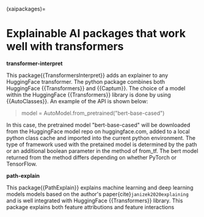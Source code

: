(xaipackages)=
# Explainable AI packages that work well with transformers

**transformer-interpret**

This package{{TransformersInterpret}} adds an explainer to any HuggingFace transformer. The python package combines both HuggingFace {{Transformers}} and {{Captum}}. The choice of a model within the HuggingFace {{Transformers}} library is done by using {{AutoClasses}}. An example of the API is shown below:

> model = AutoModel.from_pretrained("bert-base-cased")


In this case, the pretrained model "bert-base-cased" will be downloaded from the HuggingFace model repo on huggingface.com, added to a local python class cache and imported into the current python environment. The type of framework used with the pretained model is determined by the path or an additional boolean parameter in the method of from_tf. The bert model returned from the method differs depending on whether PyTorch or TensorFlow.


**path-explain**

This package{{PathExplain}} explains machine learning and deep learning models models based on the author's paper{cite}`janizek2020explaining` and is well integrated with HuggingFace {{Transformers}} library. This package explains both feature attributions and feature interactions 

</details>
<br/>

